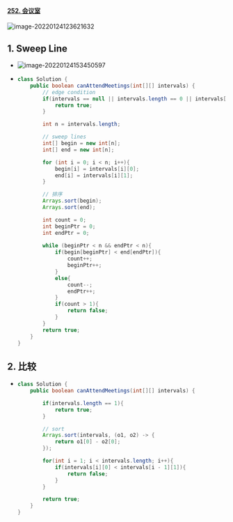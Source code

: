 #### [252. 会议室](https://leetcode-cn.com/problems/meeting-rooms/)

![image-20220124123621632](https://raw.githubusercontent.com/TWDH/Leetcode-From-Zero/pictures/img/image-20220124123621632.png)

## 1. Sweep Line

- ![image-20220124153450597](https://raw.githubusercontent.com/TWDH/Leetcode-From-Zero/pictures/img/image-20220124153450597.png)

- ```java
  class Solution {
      public boolean canAttendMeetings(int[][] intervals) {
          // edge condition
          if(intervals == null || intervals.length == 0 || intervals[0] == null || intervals[0].length == 0){
              return true;
          }
  
          int n = intervals.length;
  
          // sweep lines
          int[] begin = new int[n];
          int[] end = new int[n];
  
          for (int i = 0; i < n; i++){
              begin[i] = intervals[i][0];
              end[i] = intervals[i][1];
          }
  
          // 排序
          Arrays.sort(begin);
          Arrays.sort(end);
  
          int count = 0;
          int beginPtr = 0;
          int endPtr = 0;
          
          while (beginPtr < n && endPtr < n){
              if(begin[beginPtr] < end[endPtr]){
                  count++;
                  beginPtr++;
              }
              else{
                  count--;
                  endPtr++;
              }
              if(count > 1){
                  return false;
              }
          }
          return true;
      }
  }
  ```



## 2. 比较

- ```java
  class Solution {
      public boolean canAttendMeetings(int[][] intervals) {
  
          if(intervals.length == 1){
              return true;
          }
  
          // sort
          Arrays.sort(intervals, (o1, o2) -> {
              return o1[0] - o2[0];
          });
  
          for(int i = 1; i < intervals.length; i++){
              if(intervals[i][0] < intervals[i - 1][1]){
                  return false;
              }
          }
  
          return true;
      }
  }
  ```


